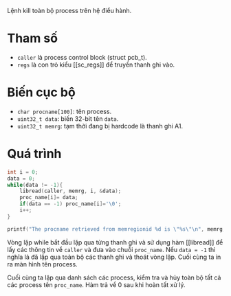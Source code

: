 Lệnh kill toàn bộ process trên hệ điều hành.
# Tham số
- `caller` là process control block (struct pcb_t).
- `regs` là con trỏ kiểu [[sc_regs]] để truyền thanh ghi vào.
# Biến cục bộ
- `char procname[100]`: tên process.
- `uint32_t data`: biến 32-bit tên `data`.
- `uint32_t memrg`: tạm thời đang bị hardcode là thanh ghi A1.

# Quá trình
```cpp
int i = 0;
data = 0;
while(data != -1){
	libread(caller, memrg, i, &data);
	proc_name[i]= data;
	if(data == -1) proc_name[i]='\0';
	i++;
}

printf("The procname retrieved from memregionid %d is \"%s\"\n", memrg, proc_name);
```
Vòng lặp while bắt đầu lặp qua từng thanh ghi và sử dụng hàm [[libread]] để lấy các thông tin về `caller` và đưa vào chuỗi `proc_name`. Nếu `data = -1` thì nghĩa là đã lặp qua toàn bộ các thanh ghi và thoát vòng lặp. Cuối cùng ta in ra màn hình tên process.

Cuối cùng ta lặp qua danh sách các process, kiểm tra và hủy toàn bộ tất cả các process tên `proc_name`. Hàm trả về 0 sau khi hoàn tất xử lý.